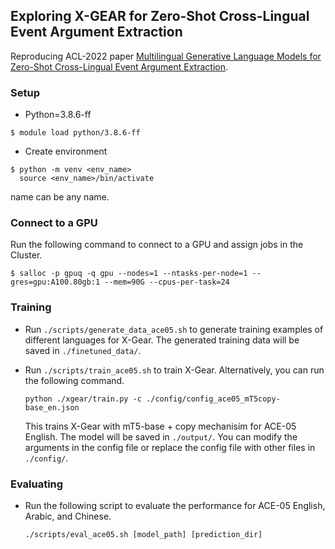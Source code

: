## Exploring X-GEAR for Zero-Shot Cross-Lingual Event Argument Extraction

Reproducing ACL-2022 paper [Multilingual Generative Language Models for Zero-Shot Cross-Lingual Event Argument Extraction](https://arxiv.org/abs/2203.08308).


### Setup 

  - Python=3.8.6-ff
  ```
  $ module load python/3.8.6-ff
  ```
  - Create environment
  ```
  $ python -m venv <env_name>
    source <env_name>/bin/activate
  ```
  <env> name can be any name.
  
### Connect to a GPU
  
  Run the following command to connect to a GPU and assign jobs in the Cluster.
  ```
  $ salloc -p gpuq -q gpu --nodes=1 --ntasks-per-node=1 --gres=gpu:A100.80gb:1 --mem=90G --cpus-per-task=24
  ```

### Training

- Run `./scripts/generate_data_ace05.sh` to generate training examples of different languages for X-Gear. 
  The generated training data will be saved in `./finetuned_data/`.
- Run `./scripts/train_ace05.sh` to train X-Gear. Alternatively, you can run the following command.

  ```
  python ./xgear/train.py -c ./config/config_ace05_mT5copy-base_en.json
  ```
  
  This trains X-Gear with mT5-base + copy mechanisim for ACE-05 English. The model will be saved in `./output/`.
  You can modify the arguments in the config file or replace the config file with other files in `./config/`.
  
### Evaluating

- Run the following script to evaluate the performance for ACE-05 English, Arabic, and Chinese.

  ```
  ./scripts/eval_ace05.sh [model_path] [prediction_dir]
  ```
  
